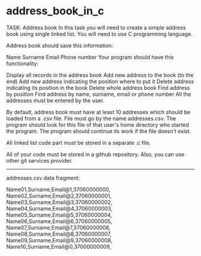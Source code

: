 # address_book_in_c

TASK:
Address book
In this task you will need to create a simple address book using single linked list. You will need to use C programming language. 

Address book should save this information:

Name
Surname
Email
Phone number
Your program should have this functionality:

Display all records in the address book
Add new address to the book (to the end)
Add new address indicating the position where to put it
Delete address indicating its position in the book
Delete whole address book
Find address by position
Find address by name, surname, email or phone number
All the addresses must be entered by the user.

By default, address book must have at least 10 addresses which should be loaded from a .csv file. File must go by the name addresses.csv. The program should look for this file of that user's home directory who started the program. The program should continue its work if the file doesn't exist. 

All linked list code part must be stored in a separate .c file.

All of your code must be stored in a github repository. Also, you can use other git services provider. 


------------------------------

addresses.csv data fragment:

Name01,Surname,Email@1,37060000000,
Name02,Surname,Email@2,37060000001,
Name03,Surname,Email@3,37060000002,
Name04,Surname,Email@4,37060000003,
Name05,Surname,Email@5,37060000004,
Name06,Surname,Email@6,37060000005,
Name07,Surname,Email@7,37060000006,
Name08,Surname,Email@8,37060000007,
Name09,Surname,Email@9,37060000008,
Name10,Surname,Email@0,37000000009,
